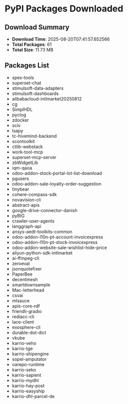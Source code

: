 # PyPI Packages Downloaded

## Download Summary
- **Download Time**: 2025-08-20T07:41:57.652566
- **Total Packages**: 61
- **Total Size**: 11.73 MB

## Packages List
- spex-tools
- superset-chat
- stimulsoft-data-adapters
- stimulsoft-dashboards
- alibabacloud-intlmarket20250812
- cg
- SimplHDL
- pyclog
- zdocker
- sciv
- lsapy
- tc-hivemind-backend
- scontoolkit
- ctlib-webstack
- work-tool-mcp
- superset-mcp-server
- zbWidgetLib
- iqm-qaoa
- odoo-addon-stock-portal-lot-list-download
- pgusers
- odoo-addon-sale-loyalty-order-suggestion
- tinybear
- cohere-compass-sdk
- novavision-cli
- abstract-apis
- google-drive-connector-danish
- pyBIG
- crawler-user-agents
- langgraph-api
- ansys-aedt-toolkits-common
- odoo-addon-l10n-pt-account-invoicexpress
- odoo-addon-l10n-pt-stock-invoicexpress
- odoo-addon-website-sale-wishlist-hide-price
- aliyun-python-sdk-intlmarket
- ai-ffmpeg-cli
- zeroeval
- jsonquotefixer
- PaperBee
- decentmesh
- smartdownsample
- Mac-letterhead
- csvai
- mlsauce
- apis-core-rdf
- friendli-gradio
- rediacc-cli
- lace-client
- exosphere-cli
- durable-dot-dict
- vkube
- karrio-veho
- karrio-tge
- karrio-shipengine
- sopel-amputator
- oarepo-runtime
- karrio-seko
- karrio-sapient
- karrio-mydhl
- karrio-hay-post
- karrio-easyship
- karrio-dhl-parcel-de
